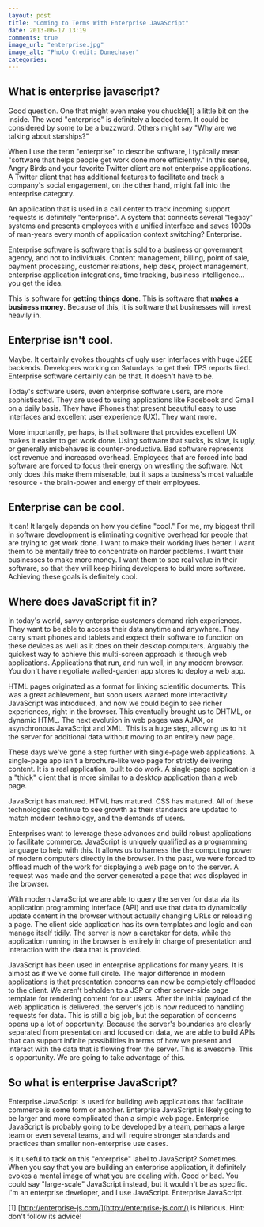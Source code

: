 ```yaml
---
layout: post
title: "Coming to Terms With Enterprise JavaScript"
date: 2013-06-17 13:19
comments: true
image_url: "enterprise.jpg"
image_alt: "Photo Credit: Dunechaser"
categories: 
---
```

## What is enterprise javascript?

Good question. One that might even make you chuckle[1] a little bit on the inside.
The word "enterprise" is definitely a loaded term. It could be considered by
some to be a buzzword. Others might say "Why are we talking about starships?"

When I use the term "enterprise" to describe software, I typically mean
"software that helps people get work done more efficiently." In this sense,
Angry Birds and your favorite Twitter client are not enterprise applications. A
Twitter client that has additional features to facilitate and track a company's
social engagement, on the other hand, might fall into the enterprise category. 

An application that is used in a call center to track incoming support requests
is definitely "enterprise". A system that connects several "legacy" systems and
presents employees with a unified interface and saves 1000s of man-years every
month of application context switching? Enterprise.

Enterprise software is software that is sold to a business or government agency,
and not to individuals. Content management, billing, point of sale, payment
processing, customer relations, help desk, project management, enterprise
application integrations, time tracking, business intelligence... you get the
idea.

This is software for **getting things done**. This is software that **makes a business
money**. Because of this, it is software that businesses will invest heavily in.

## Enterprise isn't cool. 

Maybe. It certainly evokes thoughts of ugly user interfaces with huge J2EE
backends. Developers working on Saturdays to get their TPS reports filed.
Enterprise software certainly can be that. It doesn't have to be.

Today's software users, even enterprise software users, are more sophisticated.
They are used to using applications like Facebook and Gmail on a daily basis.
They have iPhones that present beautiful easy to use interfaces and excellent
user experience (UX). They want more.

More importantly, perhaps, is that software that provides excellent UX makes it
easier to get work done. Using software that sucks, is slow, is ugly, or
generally misbehaves is counter-productive. Bad software represents lost revenue
and increased overhead. Employees that are forced into bad software are forced
to focus their energy on wrestling the software. Not only does this make them
miserable, but it saps a business's most valuable resource - the brain-power and
energy of their employees.

## Enterprise can be cool. 

It can! It largely depends on how you define "cool." For me, my biggest thrill
in software development is eliminating cognitive overhead for people that are
trying to get work done. I want to make their working lives better. I want them
to be mentally free to concentrate on harder problems. I want their businesses
to make more money. I want them to see real value in their software, so that
they will keep hiring developers to build more software. Achieving these goals
is definitely cool.

## Where does JavaScript fit in?

In today's world, savvy enterprise customers demand rich experiences. They want
to be able to access their data anytime and anywhere. They carry smart phones
and tablets and expect their software to function on these devices as well as it
does on their desktop computers.
Arguably the quickest way to achieve this multi-screen approach is through web
applications. Applications that run, and run well, in any modern browser. You
don't have negotiate walled-garden app stores to deploy a web app.

HTML pages originated as a format for linking scientific documents. This was a
great achievement, but soon users wanted more interactivity. JavaScript was
introduced, and now we could begin to see richer experiences, right in the
browser. This eventually brought us to DHTML, or dynamic HTML. The next
evolution in web pages was AJAX, or asynchronous JavaScript and XML. This is a
huge step, allowing us to hit the server for additional data without moving to
an entirely new page.

These days we've gone a step further with single-page web applications. A
single-page app isn't a brochure-like web page for strictly delivering content.
It is a real application, built to do work. A single-page application is a
"thick" client that is more similar to a desktop application than a web page. 

JavaScript has matured. HTML has matured. CSS has matured. All of these
technologies continue to see growth as their standards are updated to match
modern technology, and the demands of users.

Enterprises want to leverage these advances and build robust applications to
facilitate commerce. JavaScript is uniquely qualified as a programming language
to help with this. It allows us to harness the the computing power of modern
computers directly in the browser. In the past, we were forced to offload much
of the work for displaying a web page on to the server. A request was made and
the server generated a page that was displayed in the browser.

With modern JavaScript we are able to query the server for data via its
application programming interface (API) and use that data to dynamically update
content in the browser without actually changing URLs or reloading a page. The
client side application has its own templates and logic and can manage itself
tidily. The server is now a caretaker for data, while the application running in
the browser is entirely in charge of presentation and interaction with the data
that is provided.

JavaScript has been used in enterprise applications for many years. It is almost
as if we've come full circle. The major difference in modern applications is
that presentation concerns can now be completely offloaded to the client. We
aren't beholden to a JSP or other server-side page template for rendering
content for our users. After the initial payload of the web application is
delivered, the server's job is now reduced to handling requests for data. This
is still a big job, but the separation of concerns opens up a lot of
opportunity. Because the server's boundaries are clearly separated from
presentation and focused on data, we are able to build APIs that can support
infinite possibilities in terms of how we present and interact with the data
that is flowing from the server.
This is awesome. This is opportunity. We are going to take advantage of this.

## So what is enterprise JavaScript? 

Enterprise JavaScript is used for building web applications that facilitate
commerce is some form or another. Enterprise JavaScript is likely going to be
larger and more complicated than a simple web page. Enterprise JavaScript is
probably going to be developed by a team, perhaps a large team or even several
teams, and will require stronger standards and practices than smaller
non-enterprise use cases.

Is it useful to tack on this "enterprise" label to JavaScript? Sometimes. When
you say that you are building an enterprise application, it definitely evokes a
mental image of what you are dealing with. Good or bad. You could say
"large-scale" JavaScript instead, but it wouldn't be as specific. I'm an
enterprise developer, and I use JavaScript. Enterprise JavaScript.

[1] [http://enterprise-js.com/](http://enterprise-js.com/) is hilarious. Hint:
don't follow its advice!
